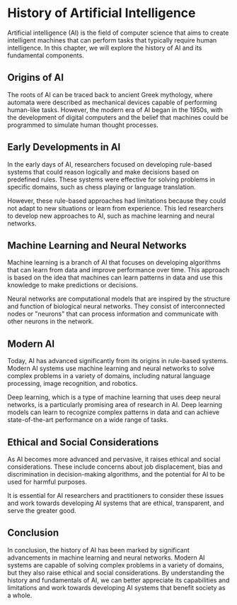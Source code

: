 History of Artificial Intelligence
=====================================================================================================

Artificial intelligence (AI) is the field of computer science that aims to create intelligent machines that can perform tasks that typically require human intelligence. In this chapter, we will explore the history of AI and its fundamental components.

Origins of AI
-------------

The roots of AI can be traced back to ancient Greek mythology, where automata were described as mechanical devices capable of performing human-like tasks. However, the modern era of AI began in the 1950s, with the development of digital computers and the belief that machines could be programmed to simulate human thought processes.

Early Developments in AI
------------------------

In the early days of AI, researchers focused on developing rule-based systems that could reason logically and make decisions based on predefined rules. These systems were effective for solving problems in specific domains, such as chess playing or language translation.

However, these rule-based approaches had limitations because they could not adapt to new situations or learn from experience. This led researchers to develop new approaches to AI, such as machine learning and neural networks.

Machine Learning and Neural Networks
------------------------------------

Machine learning is a branch of AI that focuses on developing algorithms that can learn from data and improve performance over time. This approach is based on the idea that machines can learn patterns in data and use this knowledge to make predictions or decisions.

Neural networks are computational models that are inspired by the structure and function of biological neural networks. They consist of interconnected nodes or "neurons" that can process information and communicate with other neurons in the network.

Modern AI
---------

Today, AI has advanced significantly from its origins in rule-based systems. Modern AI systems use machine learning and neural networks to solve complex problems in a variety of domains, including natural language processing, image recognition, and robotics.

Deep learning, which is a type of machine learning that uses deep neural networks, is a particularly promising area of research in AI. Deep learning models can learn to recognize complex patterns in data and can achieve state-of-the-art performance on a wide range of tasks.

Ethical and Social Considerations
---------------------------------

As AI becomes more advanced and pervasive, it raises ethical and social considerations. These include concerns about job displacement, bias and discrimination in decision-making algorithms, and the potential for AI to be used for harmful purposes.

It is essential for AI researchers and practitioners to consider these issues and work towards developing AI systems that are ethical, transparent, and serve the greater good.

Conclusion
----------

In conclusion, the history of AI has been marked by significant advancements in machine learning and neural networks. Modern AI systems are capable of solving complex problems in a variety of domains, but they also raise ethical and social considerations. By understanding the history and fundamentals of AI, we can better appreciate its capabilities and limitations and work towards developing AI systems that benefit society as a whole.
